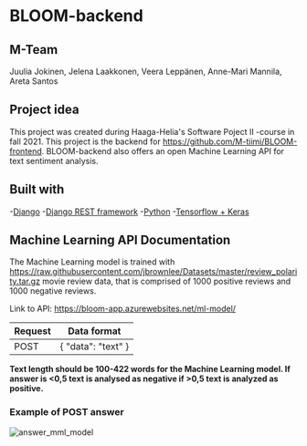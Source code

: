 # BLOOM-backend
## M-Team
Juulia Jokinen, Jelena Laakkonen, Veera Leppänen, Anne-Mari Mannila, Areta Santos
## Project idea
This project was created during Haaga-Helia's Software Poject II -course in fall 2021. This project is the backend for https://github.com/M-tiimi/BLOOM-frontend. BLOOM-backend also offers an open Machine Learning API for text sentiment analysis.
## Built with
-[Django](https://www.djangoproject.com/)
-[Django REST framework](https://www.django-rest-framework.org/)
-[Python](https://www.python.org/)
-[Tensorflow + Keras](https://www.tensorflow.org/)



## Machine Learning API Documentation
The Machine Learning model is trained with 
https://raw.githubusercontent.com/jbrownlee/Datasets/master/review_polarity.tar.gz movie review data, that is comprised of 1000 positive reviews and 1000 negative reviews.

Link to API: https://bloom-app.azurewebsites.net/ml-model/

| Request  | Data format|
| ------------- | ------------- |
| POST  |  { "data": "text" }  |



**Text length should be 100-422 words for the Machine Learning model. If answer is <0,5 text is analysed as negative if >0,5 text is analyzed as positive.**

### Example of POST answer


![answer_mml_model](https://user-images.githubusercontent.com/70891200/144716811-f1496a26-3b32-4965-81a3-561d585f69d0.png)
